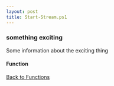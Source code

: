 ```yaml
---
layout: post
title: Start-Stream.ps1
---
```


### something exciting

Some information about the exciting thing

#### Function

<script src="https://gist-it.appspot.com/github.com/BanterBoy/scripts-blog/blob/master/PowerShell/functions/Start-Stream.ps1" crossorigin="anonymous"></script>

<a href="/menu/_pages/functions.html">Back to Functions</a>
